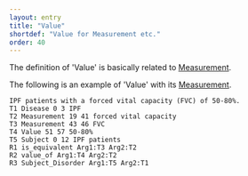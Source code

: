 ```yaml
---
layout: entry
title: "Value"
shortdef: "Value for Measurement etc."
order: 40
---
```


The definition of 'Value' is basically related to [Measurement]().


The following is an example of 'Value' with its [Measurement]().

~~~ ann
IPF patients with a forced vital capacity (FVC) of 50-80%.
T1 Disease 0 3 IPF
T2 Measurement 19 41 forced vital capacity
T3 Measurement 43 46 FVC
T4 Value 51 57 50-80%
T5 Subject 0 12 IPF patients 
R1 is_equivalent Arg1:T3 Arg2:T2
R2 value_of Arg1:T4 Arg2:T2
R3 Subject_Disorder Arg1:T5 Arg2:T1
~~~



<!-- details -->
